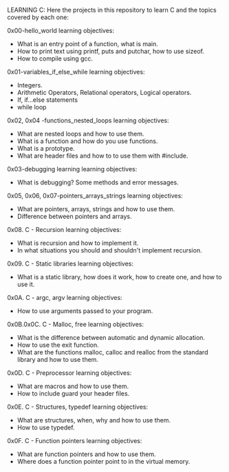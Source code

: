 LEARNING C:
	Here the projects in this repository to learn C and the topics covered by each one:

0x00-hello_world learning objectives:
- What is an entry point of a  function, what is main.
- How to print text using printf, puts and putchar, how to use sizeof.
- How to compile using gcc.

0x01-variables_if_else_while learning objectives:
- Integers.
- Arithmetic Operators, Relational operators, Logical operators.
- If, if…else  statements
- while loop

0x02, 0x04 -functions_nested_loops  learning objectives:
- What are nested loops and how to use them.
- What is a function and how do you use functions.
- What is a prototype.
- What are header files and how to to use them with #include.

0x03-debugging learning learning objectives:
- What is debugging? Some methods and error messages.

0x05, 0x06, 0x07-pointers_arrays_strings learning objectives:
- What are pointers, arrays, strings and how to use them.
- Difference between pointers and arrays.

0x08. C - Recursion learning objectives:
- What is recursion and how to implement it.
- In what situations you should and shouldn't implement recursion.

0x09. C - Static libraries learning objectives:
- What is a static library, how does it work, how to create one, and how to use it.

0x0A. C - argc, argv learning objectives:
- How to use arguments passed to your program.

0x0B.0x0C. C - Malloc, free learning objectives:
- What is the difference between automatic and dynamic allocation.
- How to use the exit function.
- What are the functions malloc, calloc and realloc from the standard library and how to use them.

0x0D. C - Preprocessor learning objectives:
- What are macros and how to use them.
- How to include guard your header files.

0x0E. C - Structures, typedef learning objectives:
- What are structures, when, why and how to use them.
- How to use typedef.

0x0F. C - Function pointers learning objectives:
- What are function pointers and how to use them.
- Where does a function pointer point to in the virtual memory.
